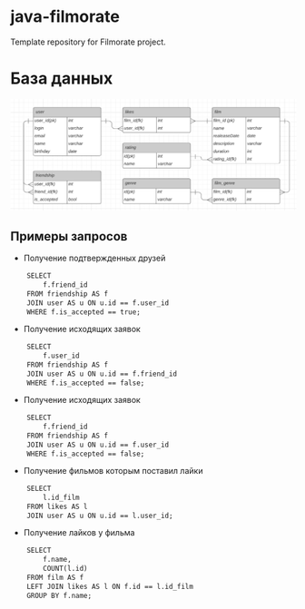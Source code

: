 # java-filmorate

Template repository for Filmorate project.

# База данных

![Базза данных для проекта](media/img.png)

## Примеры запросов

- Получение подтвержденных друзей

```roomsql
    SELECT 
        f.friend_id
    FROM friendship AS f
    JOIN user AS u ON u.id == f.user_id
    WHERE f.is_accepted == true;
```

- Получение исходящих заявок

```roomsql
    SELECT 
        f.user_id
    FROM friendship AS f
    JOIN user AS u ON u.id == f.friend_id
    WHERE f.is_accepted == false;
```

- Получение исходящих заявок

```roomsql
    SELECT 
        f.friend_id
    FROM friendship AS f
    JOIN user AS u ON u.id == f.user_id
    WHERE f.is_accepted == false;
```

- Получение фильмов которым поставил лайки

```roomsql
    SELECT 
        l.id_film
    FROM likes AS l
    JOIN user AS u ON u.id == l.user_id;
```

- Получение лайков у фильма

```roomsql
    SELECT 
        f.name,
        COUNT(l.id)
    FROM film AS f
    LEFT JOIN likes AS l ON f.id == l.id_film
    GROUP BY f.name;
```